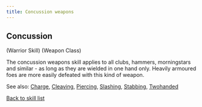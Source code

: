 ```yaml
---
title: Concussion weapons
---
```


## Concussion

(Warrior Skill) (Weapon Class)

The concussion weapons skill applies to all clubs, hammers, morningstars
and similar - as long as they are wielded in one hand only. Heavily
armoured foes are more easily defeated with this kind of weapon.

See also: [Charge](Charge "wikilink"), [Cleaving](Cleaving "wikilink"),
[Piercing](Piercing "wikilink"), [Slashing](Slashing "wikilink"),
[Stabbing](Stabbing "wikilink"), [Twohanded](Twohanded "wikilink")

[Back to skill list](Skill "wikilink")